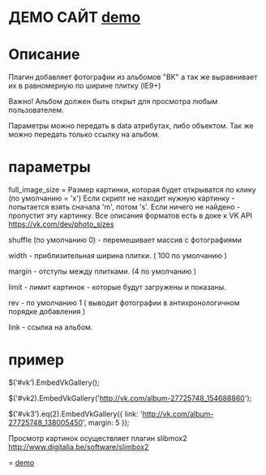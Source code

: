 ДЕМО САЙТ <a target="_blank" href="http://embedvkgallery.help-master.net/">demo</a>
=



Описание
=
Плагин добавляет фотографии из альбомов "ВК" а так же выравнивает их в равномерную по ширине плитку (IE9+)

Важно! Альбом должен быть открыт для просмотра любым пользователем. 

Параметры можно передать в data атрибутах, либо объектом. Так же можно передать только ссылку на альбом.

параметры
=
full_image_size = Размер картинки, которая будет открыватся по клику (по умолчанию = 'x')
Если скрипт не находит нужную картинку - попытается взять сначала 'm', потом 's'.
Если ничего не найдено - пропустит эту картинку.
Все описания форматов есть в доке к VK API https://vk.com/dev/photo_sizes

shuffle (по умолчанию 0) - перемешивает массив с фотографиями

width - приблизительная ширина плитки. ( 100 по умолчанию )

margin - отступы между плитками. (4 по умолчанию )

limit - лимит картинок - которые будут загружены и показаны. 

rev - по умолчанию 1 ( выводит фотографии в антихронологичном порядке добавления )

link - ссылка на альбом. 

пример
=
$(‘#vk’).EmbedVkGallery();

$('#vk2).EmbedVkGallery('http://vk.com/album-27725748_154688860');

 $('#vk3').eq(2).EmbedVkGallery({
                link: 'http://vk.com/album-27725748_138005450',
                margin: 5
            });


Просмотр картинок осуществляет плагин slibmox2 http://www.digitalia.be/software/slimbox2 

=
<a href="http://embedvkgallery.help-master.net/">demo</a>
